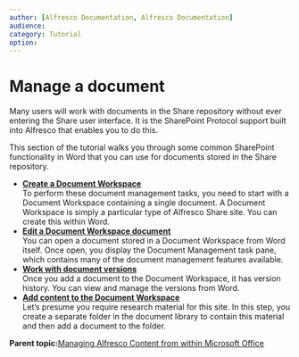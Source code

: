 ```yaml
---
author: [Alfresco Documentation, Alfresco Documentation]
audience: 
category: Tutorial
option: 
---
```


# Manage a document

Many users will work with documents in the Share repository without ever entering the Share user interface. It is the SharePoint Protocol support built into Alfresco that enables you to do this.

This section of the tutorial walks you through some common SharePoint functionality in Word that you can use for documents stored in the Share repository.

-   **[Create a Document Workspace](../tasks/gs-spp-workspace-create.md)**  
To perform these document management tasks, you need to start with a Document Workspace containing a single document. A Document Workspace is simply a particular type of Alfresco Share site. You can create this within Word.
-   **[Edit a Document Workspace document](../tasks/gs-spp-doc-edit.md)**  
You can open a document stored in a Document Workspace from Word itself. Once open, you display the Document Management task pane, which contains many of the document management features available.
-   **[Work with document versions](../tasks/gs-spp-doc-versions.md)**  
Once you add a document to the Document Workspace, it has version history. You can view and manage the versions from Word.
-   **[Add content to the Document Workspace](../tasks/gs-spp-content-add.md)**  
Let’s presume you require research material for this site. In this step, you create a separate folder in the document library to contain this material and then add a document to the folder.

**Parent topic:**[Managing Alfresco Content from within Microsoft Office](../concepts/gs-spp-intro.md)

